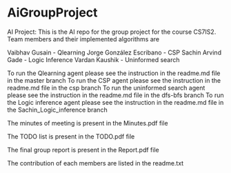 # AiGroupProject
AI Project:
This is the AI repo for the group project for the course CS7IS2.
Team members and their implemented algorithms are

Vaibhav Gusain - Qlearning
Jorge González Escribano - CSP
Sachin Arvind Gade -  Logic Inference
Vardan Kaushik - Uninformed search

To run the Qlearning agent please see the instruction in the readme.md file in the master branch
To run the CSP agent please see the instruction in the readme.md file in the csp branch
To run the uninformed search agent please see the instruction in the readme.md file in the dfs-bfs branch
To run the Logic inference agent please see the instruction in the readme.md file in the Sachin_Logic_inference branch

The minutes of meeting is present in the Minutes.pdf file

The TODO list is present in the TODO.pdf file

The final group report is present in the Report.pdf file

The contribution of each members are listed in the readme.txt